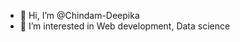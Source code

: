 - 👋 Hi, I’m @Chindam-Deepika
- 👀 I’m interested in Web development, Data science

<!---
Chindam-Deepika/Chindam-Deepika is a ✨ special ✨ repository because its `README.md` (this file) appears on your GitHub profile.
You can click the Preview link to take a look at your changes.
--->
